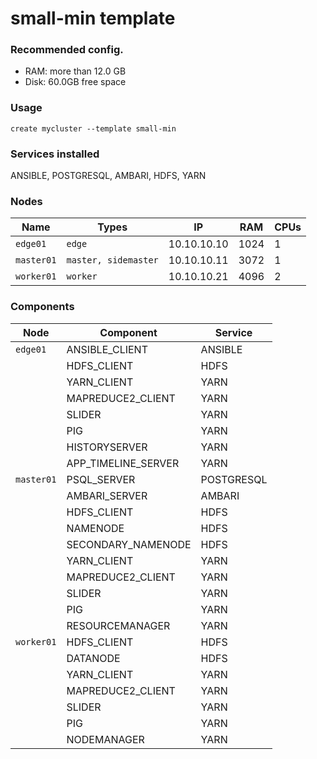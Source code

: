 # small-min template 

### Recommended config.

- RAM: more than 12.0 GB
- Disk: 60.0GB free space

### Usage
```
create mycluster --template small-min
```

### Services installed

ANSIBLE, POSTGRESQL, AMBARI, HDFS, YARN

###  Nodes

| Name       | Types                | IP          | RAM  | CPUs |
|------------|----------------------|-------------|------|------|
| `edge01`   | `edge`               | 10.10.10.10 | 1024 | 1    |
| `master01` | `master, sidemaster` | 10.10.10.11 | 3072 | 1    |
| `worker01` | `worker`             | 10.10.10.21 | 4096 | 2    |

###  Components

| Node       | Component           | Service    |
|------------|---------------------|------------|
| `edge01`   | ANSIBLE_CLIENT      | ANSIBLE    |
|            | HDFS_CLIENT         | HDFS       |
|            | YARN_CLIENT         | YARN       |
|            | MAPREDUCE2_CLIENT   | YARN       |
|            | SLIDER              | YARN       |
|            | PIG                 | YARN       |
|            | HISTORYSERVER       | YARN       |
|            | APP_TIMELINE_SERVER | YARN       |
| `master01` | PSQL_SERVER         | POSTGRESQL |
|            | AMBARI_SERVER       | AMBARI     |
|            | HDFS_CLIENT         | HDFS       |
|            | NAMENODE            | HDFS       |
|            | SECONDARY_NAMENODE  | HDFS       |
|            | YARN_CLIENT         | YARN       |
|            | MAPREDUCE2_CLIENT   | YARN       |
|            | SLIDER              | YARN       |
|            | PIG                 | YARN       |
|            | RESOURCEMANAGER     | YARN       |
| `worker01` | HDFS_CLIENT         | HDFS       |
|            | DATANODE            | HDFS       |
|            | YARN_CLIENT         | YARN       |
|            | MAPREDUCE2_CLIENT   | YARN       |
|            | SLIDER              | YARN       |
|            | PIG                 | YARN       |
|            | NODEMANAGER         | YARN       |